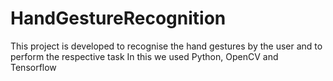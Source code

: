 # HandGestureRecognition

This project is developed to recognise the hand gestures by the user and to perform the respective task
In this we used Python, OpenCV and Tensorflow
